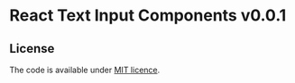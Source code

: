 # React Text Input Components v0.0.1

## License

The code is available under [MIT licence](LICENSE.txt).
